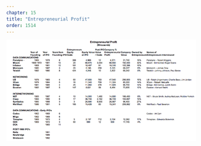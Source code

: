 ```yaml
---
chapter: 15
title: "Entrepreneurial Profit"
order: 1514
---
```


![Entrepreneurial Profit](/assets/img/a.14.png)
